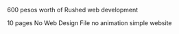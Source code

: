 600 pesos worth of Rushed web development 

10 pages 
No Web Design File
no animation
simple website 
